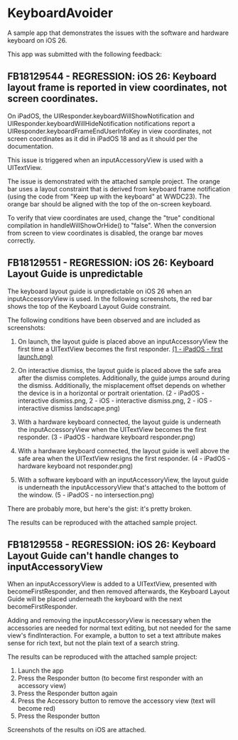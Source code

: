 # KeyboardAvoider

A sample app that demonstrates the issues with the software and hardware keyboard on iOS 26.

This app was submitted with the following feedback:

## FB18129544 - REGRESSION: iOS 26: Keyboard layout frame is reported in view coordinates, not screen coordinates.

On iPadOS, the UIResponder.keyboardWillShowNotification and UIResponder.keyboardWillHideNotification notifications report a UIResponder.keyboardFrameEndUserInfoKey in view coordinates, not screen coordinates as it did in iPadOS 18 and as it should per the documentation.

This issue is triggered when an inputAccessoryView is used with a UITextView.

The issue is demonstrated with the attached sample project. The orange bar uses a layout constraint that is derived from keyboard frame notification (using the code from "Keep up with the keyboard" at WWDC23). The orange bar should be aligned with the top of the on-screen keyboard.

To verify that view coordinates are used, change the "true" conditional compilation in handleWillShowOrHide() to "false". When the conversion from screen to view coordinates is disabled, the orange bar moves correctly.

## FB18129551 - REGRESSION: iOS 26: Keyboard Layout Guide is unpredictable

The keyboard layout guide is unpredictable on iOS 26 when an inputAccessoryView is used. In the following screenshots, the red bar shows the top of the Keyboard Layout Guide constraint.

The following conditions have been observed and are included as screenshots:

1. On launch, the layout guide is placed above an inputAccessoryView the first time a UITextView becomes the first responder. [(1 - iPadOS - first launch.png)](https://github.com/chockenberry/KeyboardAvoider/blob/main/FB18129551/1%20-%20iPadOS%20-%20first%20launch.png)

2. On interactive dismiss, the layout guide is placed above the safe area after the dismiss completes. Additionally, the guide jumps around during the dismiss. Additionally, the misplacement offset depends on whether the device is in a horizontal or portrait orientation. (2 - iPadOS - interactive dismiss.png, 2 - iOS - interactive dismiss.png, 2 - iOS - interactive dismiss landscape.png)

3. With a hardware keyboard connected, the layout guide is underneath the inputAccessoryView when the UITextView becomes the first responder. (3 - iPadOS - hardware keyboard responder.png)

4. With a hardware keyboard connected, the layout guide is well above the safe area  when the UITextView resigns the first responder. (4 - iPadOS - hardware keyboard not responder.png)

5. With a software keyboard with an inputAccessoryView, the layout guide is underneath the inputAccessoryView that's attached to the bottom of the window. (5 - iPadOS - no intersection.png)

There are probably more, but here's the gist: it's pretty broken.

The results can be reproduced with the attached sample project.

## FB18129558 - REGRESSION: iOS 26: Keyboard Layout Guide can't handle changes to inputAccessoryView

When an inputAccessoryView is added to a UITextView, presented with becomeFirstResponder, and then removed afterwards, the Keyboard Layout Guide will be placed underneath the keyboard with the next becomeFirstResponder.

Adding and removing the inputAccessoryView is necessary when the accessories are needed for normal text editing, but not needed for the same view's findInteraction. For example, a button to set a text attribute makes sense for rich text, but not the plain text of a search string.

The results can be reproduced with the attached sample project:

1. Launch the app
2. Press the Responder button (to become first responder with an accessory view)
3. Press the Responder button again
4. Press the Accessory button to remove the accessory view (text will become red)
5. Press the Responder button

Screenshots of the results on iOS are attached.

